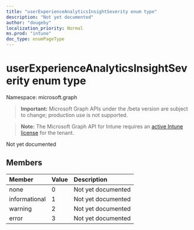 ```yaml
---
title: "userExperienceAnalyticsInsightSeverity enum type"
description: "Not yet documented"
author: "dougeby"
localization_priority: Normal
ms.prod: "intune"
doc_type: enumPageType
---
```


# userExperienceAnalyticsInsightSeverity enum type

Namespace: microsoft.graph

> **Important:** Microsoft Graph APIs under the /beta version are subject to change; production use is not supported.

> **Note:** The Microsoft Graph API for Intune requires an [active Intune license](https://go.microsoft.com/fwlink/?linkid=839381) for the tenant.

Not yet documented

## Members
|Member|Value|Description|
|:---|:---|:---|
|none|0|Not yet documented|
|informational|1|Not yet documented|
|warning|2|Not yet documented|
|error|3|Not yet documented|




